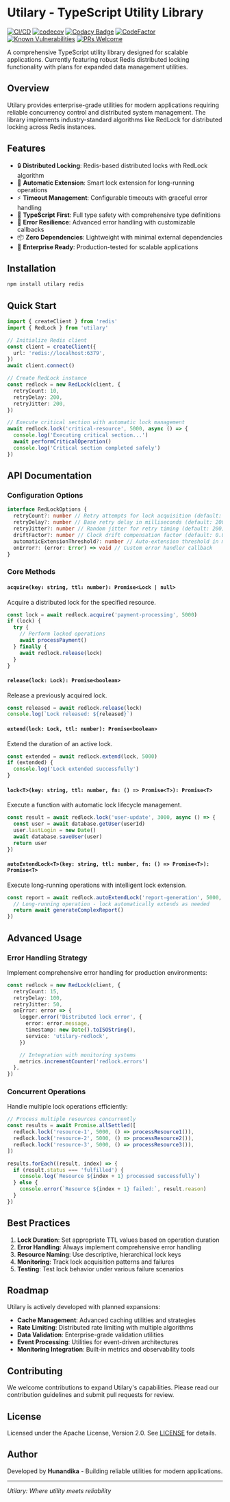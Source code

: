 # Utilary - TypeScript Utility Library

[![CI/CD](https://github.com/hunandika/utilary/actions/workflows/ci.yml/badge.svg)](https://github.com/hunandika/utilary/actions/workflows/ci.yml)
[![codecov](https://codecov.io/gh/hunandika/utilary/graph/badge.svg?token=wnXFspz8uF)](https://codecov.io/gh/hunandika/utilary)
[![Codacy Badge](https://app.codacy.com/project/badge/Grade/5ed76402b02742268940210ee39b5a04)](https://app.codacy.com/gh/hunandika/utilary/dashboard?utm_source=gh&utm_medium=referral&utm_content=&utm_campaign=Badge_grade)
[![CodeFactor](https://www.codefactor.io/repository/github/hunandika/utilary/badge?s=1a152b71a37c619f0ee1d6ffd0847cf40ac6e37c)](https://www.codefactor.io/repository/github/hunandika/utilary)
[![Known Vulnerabilities](https://snyk.io/test/github/hunandika/utilary/badge.svg)](https://snyk.io/test/github/hunandika/utilary)
[![PRs Welcome](https://img.shields.io/badge/PRs-welcome-brightgreen.svg?style=flat-square)](http://makeapullrequest.com)

A comprehensive TypeScript utility library designed for scalable applications. Currently featuring robust Redis distributed locking functionality with plans for expanded data management utilities.

## Overview

Utilary provides enterprise-grade utilities for modern applications requiring reliable concurrency control and distributed system management. The library implements industry-standard algorithms like RedLock for distributed locking across Redis instances.

## Features

- 🔒 **Distributed Locking**: Redis-based distributed locks with RedLock algorithm
- 🔄 **Automatic Extension**: Smart lock extension for long-running operations
- ⚡ **Timeout Management**: Configurable timeouts with graceful error handling
- 🚀 **TypeScript First**: Full type safety with comprehensive type definitions
- 🎯 **Error Resilience**: Advanced error handling with customizable callbacks
- 📦 **Zero Dependencies**: Lightweight with minimal external dependencies
- 🏢 **Enterprise Ready**: Production-tested for scalable applications

## Installation

```bash
npm install utilary redis
```

## Quick Start

```typescript
import { createClient } from 'redis'
import { RedLock } from 'utilary'

// Initialize Redis client
const client = createClient({
  url: 'redis://localhost:6379',
})
await client.connect()

// Create RedLock instance
const redlock = new RedLock(client, {
  retryCount: 10,
  retryDelay: 200,
  retryJitter: 200,
})

// Execute critical section with automatic lock management
await redlock.lock('critical-resource', 5000, async () => {
  console.log('Executing critical section...')
  await performCriticalOperation()
  console.log('Critical section completed safely')
})
```

## API Documentation

### Configuration Options

```typescript
interface RedLockOptions {
  retryCount?: number // Retry attempts for lock acquisition (default: 10)
  retryDelay?: number // Base retry delay in milliseconds (default: 200)
  retryJitter?: number // Random jitter for retry timing (default: 200)
  driftFactor?: number // Clock drift compensation factor (default: 0.01)
  automaticExtensionThreshold?: number // Auto-extension threshold in ms (default: 500)
  onError?: (error: Error) => void // Custom error handler callback
}
```

### Core Methods

#### `acquire(key: string, ttl: number): Promise<Lock | null>`

Acquire a distributed lock for the specified resource.

```typescript
const lock = await redlock.acquire('payment-processing', 5000)
if (lock) {
  try {
    // Perform locked operations
    await processPayment()
  } finally {
    await redlock.release(lock)
  }
}
```

#### `release(lock: Lock): Promise<boolean>`

Release a previously acquired lock.

```typescript
const released = await redlock.release(lock)
console.log(`Lock released: ${released}`)
```

#### `extend(lock: Lock, ttl: number): Promise<boolean>`

Extend the duration of an active lock.

```typescript
const extended = await redlock.extend(lock, 5000)
if (extended) {
  console.log('Lock extended successfully')
}
```

#### `lock<T>(key: string, ttl: number, fn: () => Promise<T>): Promise<T>`

Execute a function with automatic lock lifecycle management.

```typescript
const result = await redlock.lock('user-update', 3000, async () => {
  const user = await database.getUser(userId)
  user.lastLogin = new Date()
  await database.saveUser(user)
  return user
})
```

#### `autoExtendLock<T>(key: string, ttl: number, fn: () => Promise<T>): Promise<T>`

Execute long-running operations with intelligent lock extension.

```typescript
const report = await redlock.autoExtendLock('report-generation', 5000, async () => {
  // Long-running operation - lock automatically extends as needed
  return await generateComplexReport()
})
```

## Advanced Usage

### Error Handling Strategy

Implement comprehensive error handling for production environments:

```typescript
const redlock = new RedLock(client, {
  retryCount: 15,
  retryDelay: 100,
  retryJitter: 50,
  onError: error => {
    logger.error('Distributed lock error', {
      error: error.message,
      timestamp: new Date().toISOString(),
      service: 'utilary-redlock',
    })

    // Integration with monitoring systems
    metrics.incrementCounter('redlock.errors')
  },
})
```

### Concurrent Operations

Handle multiple lock operations efficiently:

```typescript
// Process multiple resources concurrently
const results = await Promise.allSettled([
  redlock.lock('resource-1', 5000, () => processResource1()),
  redlock.lock('resource-2', 5000, () => processResource2()),
  redlock.lock('resource-3', 5000, () => processResource3()),
])

results.forEach((result, index) => {
  if (result.status === 'fulfilled') {
    console.log(`Resource ${index + 1} processed successfully`)
  } else {
    console.error(`Resource ${index + 1} failed:`, result.reason)
  }
})
```

## Best Practices

1. **Lock Duration**: Set appropriate TTL values based on operation duration
2. **Error Handling**: Always implement comprehensive error handling
3. **Resource Naming**: Use descriptive, hierarchical lock keys
4. **Monitoring**: Track lock acquisition patterns and failures
5. **Testing**: Test lock behavior under various failure scenarios

## Roadmap

Utilary is actively developed with planned expansions:

- **Cache Management**: Advanced caching utilities and strategies
- **Rate Limiting**: Distributed rate limiting with multiple algorithms
- **Data Validation**: Enterprise-grade validation utilities
- **Event Processing**: Utilities for event-driven architectures
- **Monitoring Integration**: Built-in metrics and observability tools

## Contributing

We welcome contributions to expand Utilary's capabilities. Please read our contribution guidelines and submit pull requests for review.

## License

Licensed under the Apache License, Version 2.0. See [LICENSE](LICENSE) for details.

## Author

Developed by **Hunandika** - Building reliable utilities for modern applications.

---

_Utilary: Where utility meets reliability_
